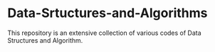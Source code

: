 # Data-Srtuctures-and-Algorithms
This repository is an extensive collection of various codes of Data Structures and Algorithm.
